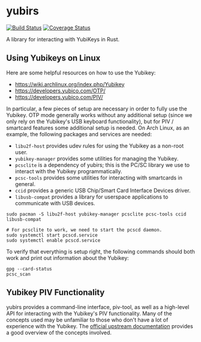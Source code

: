 # yubirs

[![Build Status](https://travis-ci.org/CmdrMoozy/yubirs.svg?branch=master)](https://travis-ci.org/CmdrMoozy/yubirs) [![Coverage Status](https://coveralls.io/repos/github/CmdrMoozy/yubirs/badge.svg?branch=master)](https://coveralls.io/github/CmdrMoozy/yubirs?branch=master)

A library for interacting with YubiKeys in Rust.

## Using Yubikeys on Linux

Here are some helpful resources on how to use the Yubikey:

- https://wiki.archlinux.org/index.php/Yubikey
- https://developers.yubico.com/OTP/
- https://developers.yubico.com/PIV/

In particular, a few pieces of setup are necessary in order to fully use the Yubikey. OTP mode generally works without any additional setup (since we only rely on the Yubikey's USB keyboard functionality), but for PIV / smartcard features some additional setup is needed. On Arch Linux, as an example, the following packages and services are needed:

- `libu2f-host` provides udev rules for using the Yubikey as a non-root user.
- `yubikey-manager` provides some utilities for managing the Yubikey.
- `pcsclite` is a dependency of yubirs; this is the PC/SC library we use to interact with the Yubikey programmatically.
- `pcsc-tools` provides some utilities for interacting with smartcards in general.
- `ccid` provides a generic USB Chip/Smart Card Interface Devices driver.
- `libusb-compat` provides a library for userspace applications to communicate with USB devices.

```shell
sudo pacman -S libu2f-host yubikey-manager pcsclite pcsc-tools ccid libusb-compat

# For pcsclite to work, we need to start the pcscd daemon.
sudo systemctl start pcscd.service
sudo systemctl enable pcscd.service
```

To verify that everything is setup right, the following commands should both work and print out information about the Yubikey:

```shell
gpg --card-status
pcsc_scan
```

## Yubikey PIV Functionality

yubirs provides a command-line interface, piv-tool, as well as a high-level API for interacting with the Yubikey's PIV functionality. Many of the concepts used may be unfamiliar to those who don't have a lot of experience with the Yubikey. The [official upstream documentation](https://developers.yubico.com/PIV/Introduction/YubiKey_and_PIV.html) provides a good overview of the concepts involved.
